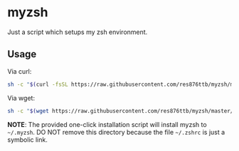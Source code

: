 # myzsh

Just a script which setups my zsh environment.

## Usage

Via curl:

```bash
sh -c "$(curl -fsSL https://raw.githubusercontent.com/res876ttb/myzsh/master/install.sh)"
```

Via wget:

```bash
sh -c "$(wget https://raw.githubusercontent.com/res876ttb/myzsh/master/install.sh -O -)"
```

**NOTE**: The provided one-click installation script will install myzsh to `~/.myzsh`. DO NOT remove this directory because the file `~/.zshrc` is just a symbolic link.
